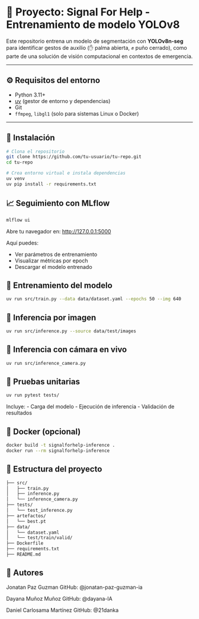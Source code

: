 # 🧠 Proyecto: Signal For Help - Entrenamiento de modelo YOLOv8

Este repositorio entrena un modelo de segmentación con **YOLOv8n-seg** para identificar gestos de auxilio (✋ palma abierta, ✊ puño cerrado), como parte de una solución de visión computacional en contextos de emergencia.

---

## ⚙️ Requisitos del entorno

- Python 3.11+
- [uv](https://github.com/astral-sh/uv) (gestor de entorno y dependencias)
- Git
- `ffmpeg`, `libgl1` (solo para sistemas Linux o Docker)

---

## 🔧 Instalación

```bash
# Clona el repositorio
git clone https://github.com/tu-usuario/tu-repo.git
cd tu-repo

# Crea entorno virtual e instala dependencias
uv venv
uv pip install -r requirements.txt


```
## 📈 Seguimiento con MLflow

```bash
mlflow ui
```
Abre tu navegador en: http://127.0.0.1:5000

Aquí puedes:

- Ver parámetros de entrenamiento
- Visualizar métricas por epoch
- Descargar el modelo entrenado

## 🚀 Entrenamiento del modelo

```bash
uv run src/train.py --data data/dataset.yaml --epochs 50 --img 640
```


## 📸 Inferencia por imagen

```bash
uv run src/inference.py --source data/test/images
```

## 🎥 Inferencia con cámara en vivo

```bash
uv run src/inference_camera.py
```

## 🧪 Pruebas unitarias

```bash
uv run pytest tests/
```

Incluye:
    - Carga del modelo
    - Ejecución de inferencia
    - Validación de resultados

## 🐳 Docker (opcional)

```bash
docker build -t signalforhelp-inference .
docker run --rm signalforhelp-inference
```
## 📁 Estructura del proyecto

```bash
├── src/
│   ├── train.py
│   ├── inference.py
│   └── inference_camera.py
├── tests/
│   └── test_inference.py
├── artefactos/
│   └── best.pt
├── data/
│   └── dataset.yaml
│   └── test/train/valid/
├── Dockerfile
├── requirements.txt
├── README.md
```
## 👤 Autores

Jonatan Paz Guzman
GitHub: @jonatan-paz-guzman-ia

Dayana Muñoz Muñoz
GitHub: @dayana-IA

Daniel Carlosama Martínez
GitHub: @21danka